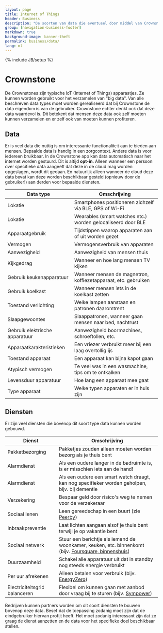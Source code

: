 ```yaml
---
layout: page
title: Internet of Things
header: Business
description: "De soorten van data die eventueel door middel van Crownstones kan worden verzameld."
group: [navigation-business-footer]
markdown: true
background-image: banner-theft
permalink: business/data/
lang: nl
---
```


{% include JB/setup %}

# Crownstone

De Crownstones zijn typische IoT (Internet of Things) apparaatjes. Ze kunnen worden gebruikt voor het verzamelen van "big data". Van alle beschreven data types moet worden gerealiseerd dat bij Crownstone de data eigendom is van de gebruiker. Crownstone echter denkt ook dat deze data waardevol is. Dit betekent dat mensen deze data ook zelf moeten kunnen verzamelen en er zelf ook van moeten kunnen profiteren.

## Data

Er is veel data die nuttig is om interessante functionaliteit aan te bieden aan mensen. Bepaalde data is handig in een zorgcontext. Andere data is voor iedereen bruikbaar. In de Crownstone app kan data automatisch naar het internet worden gestuurd. Dit is altijd **opt-in**. Alleen wanneer een persoon over specifieke data aangeeft dat deze in de cloud mag worden opgeslagen, wordt dit gedaan. En natuurlijk alleen wanneer de cloud deze data bevat kan deze worden beschikbaar gesteld (opnieuw door de gebruiker!) aan derden voor bepaalde diensten.

| Data type                      | Omschrijving                                                   |
| ---                            | ---                                                            |
| Lokatie                        | Smartphones positioneren zichzelf via BLE, GPS of Wi-Fi        |
| Lokatie                        | Wearables (smart watches etc.) worden gelocaliseerd door BLE   |
| Apparaatgebruik                | Tijdstippen waarop apparaten aan of uit worden gezet           |
| Vermogen                       | Vermogensverbruik van apparaten                                |
| Aanwezigheid                   | Aanwezigheid van mensen thuis                                  |
| Kijkgedrag                     | Wanneer en hoe lang mensen TV kijken                           |
| Gebruik keukenapparatuur       | Wanneer mensen de magnetron, koffiezetapparaat, etc. gebruiken |
| Gebruik koelkast               | Wanneer mensen iets in de koelkast zetten                      |
| Toestand verlichting           | Welke lampen aanstaan en patronen daaromtrent                  |
| Slaapgewoontes                 | Slaappatronen, wanneer gaan mensen naar bed, nachtrust         |
| Gebruik elektrische apparatuur | Aanwezigheid boormachines, schroeftollen, etc.                 |
| Apparaatkarakteristieken       | Een vriezer verbruikt meer bij een laag overtollig ijs         |
| Toestand apparaat              | Een apparaat kan bijna kapot gaan                              |
| Atypisch vermogen              | Te veel was in een wasmachine, tips om te ontkalken            |
| Levensduur apparatuur          | Hoe lang een apparaat mee gaat                                 |
| Type apparaat                  | Welke typen apparaten er in huis zijn                          |

## Diensten

Er zijn veel diensten die bovenop dit soort type data kunnen worden gebouwd.

| Dienst                         | Omschrijving                                                                                                                    |
| ---                            | ---                                                                                                                             |
| Pakketbezorging                | Pakketjes zouden alleen moeten worden bezorg als je thuis bent                                                                  |
| Alarmdienst                    | Als een oudere langer in de badruimte is, is er misschien iets aan de hand!                                                     |
| Alarmdienst                    | Als een oudere een smart watch draagt, kan nog specifieker worden geholpen, bijv. bij dementie                                  |
| Verzekering                    | Bespaar geld door risico's weg te nemen voor de verzekeraar                                                                     |
| Sociaal lenen                  | Leen gereedschap in een buurt (zie [Peerby](https://go.peerby.com))                                                             |
| Inbraakpreventie               | Laat lichten aangaan alsof je thuis bent terwijl je op vakantie bent                                                            |
| Sociaal netwerk                | Stuur een berichtje als iemand de woonkamer, keuken, etc. binnenkomt (bijv. [Foursquare, binnenshuis](https://foursquare.com/)) |
| Duurzaamheid                   | Schakel alle apparatuur uit dat in standby nog steeds energie verbruikt                                                         |
| Per uur afrekenen              | Alleen betalen voor verbruik (bijv. [EnergyZero](https://www.energyzero.nl))                                                    |
| Electriciteitsgrid balanceren  | Flexibel om kunnen gaan met aanbod door vraag bij te sturen (bijv. [Sympower](http://www.sympower.net/))                        |

Bedrijven kunnen partners worden om dit soort diensten te bouwen bovenop deze data. Besef dat de toepassing zodanig 
moet zijn dat de eindgebruiker hiervan profijt heeft. Het moet zodanig interessant zijn dat ze graag de dienst
aanzetten en de data voor het specifieke doel beschikbaar stellen.

